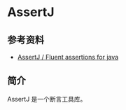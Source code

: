 # AssertJ

## 参考资料

- [AssertJ / Fluent assertions for java](https://joel-costigliola.github.io/assertj/)

## 简介

AssertJ 是一个断言工具库。
